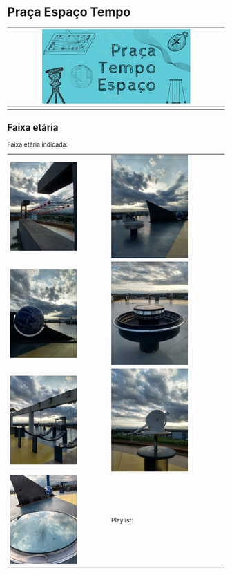 # Praça Espaço Tempo

|<img src="praca.png" width="70%" height="70%">|
|-------|
||

## Faixa etária

Faixa etária indicada: 

|||
|------|------|
|<img src="9db039e9-7fc1-47d7-bcdc-7c793627063a.jfif" width="70%" height="70%">|<img src="d272468c-bd03-4312-8c36-559411cbfa1f.jfif" width="70%" height="70%">|
|<img src="d6c73f73-886e-4c3f-9eba-7dc7e5b5a5ee.jfif" width="70%" height="70%">|<img src="d9bea219-786d-4522-8124-a1f4b6bcdce9.jfif" width="70%" height="70%">|
|<img src="40e2ce25-240b-4013-9c4c-1cd1e1217b22.jfif" width="70%" height="70%">|<img src="5a5acc45-275d-46ad-9fd8-61c5aab9ba75.jfif" width="70%" height="70%">|
|<img src="f42e0b3c-c085-4ee2-a046-22a756ebac7e.jfif" width="70%" height="70%">| Playlist: |
